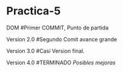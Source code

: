 # Practica-5
DOM
#Primer COMMIT, Punto de partida

Version 2.0
#Segundo Comit avance grande

Version 3.0
#Casi Version final.

Version 4.0
#TERMINADO *Posibles mejoras*